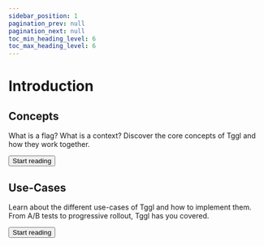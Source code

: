```yaml
---
sidebar_position: 1
pagination_prev: null
pagination_next: null
toc_min_heading_level: 6
toc_max_heading_level: 6
---
```


# Introduction

<div className="row">
<div className="col col--6">
<Card>

## Concepts
What is a flag? What is a context? Discover the core concepts of Tggl and how they work together.

<Button to="/docs/doc/concepts/projects">Start reading</Button>
</Card>
</div>
<div className="col col--6">
<Card>

## Use-Cases
Learn about the different use-cases of Tggl and how to implement them. From A/B tests to progressive rollout, Tggl has you covered.

<Button to="/docs/doc/use-cases/environments">Start reading</Button>
</Card>
</div>
</div>